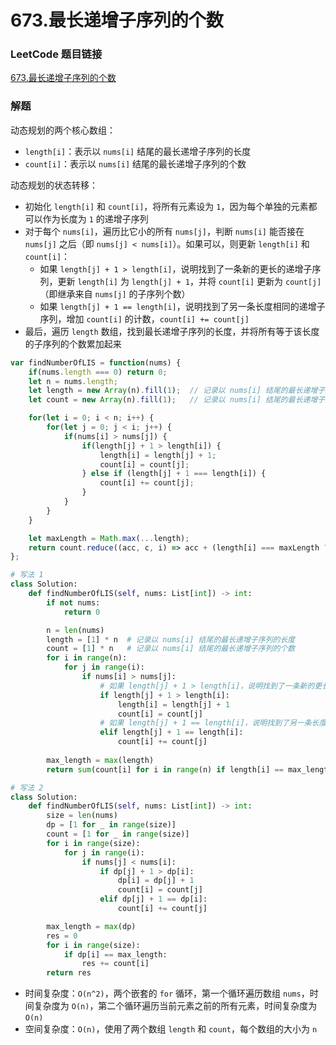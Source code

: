 # 673.最长递增子序列的个数

### LeetCode 题目链接

[673.最长递增子序列的个数](https://leetcode.cn/problems/number-of-longest-increasing-subsequence/)

### 解题

动态规划的两个核心数组：
- `length[i]`：表示以 `nums[i]` 结尾的最长递增子序列的长度
- `count[i]`：表示以 `nums[i]` 结尾的最长递增子序列的个数

动态规划的状态转移：
- 初始化 `length[i]` 和 `count[i]`，将所有元素设为 `1`，因为每个单独的元素都可以作为长度为 `1` 的递增子序列
- 对于每个 `nums[i]`，遍历比它小的所有 `nums[j]`，判断 `nums[i]` 能否接在 `nums[j]` 之后（即 `nums[j] < nums[i]`）。如果可以，则更新 `length[i]` 和 `count[i]`：
  - 如果 `length[j] + 1 > length[i]`，说明找到了一条新的更长的递增子序列，更新 `length[i]` 为 `length[j] + 1`，并将 `count[i]` 更新为 `count[j]`（即继承来自 `nums[j]` 的子序列个数）
  - 如果 `length[j] + 1 == length[i]`，说明找到了另一条长度相同的递增子序列，增加 `count[i]` 的计数，`count[i] += count[j]`
- 最后，遍历 `length` 数组，找到最长递增子序列的长度，并将所有等于该长度的子序列的个数累加起来

```js
var findNumberOfLIS = function(nums) {
    if(nums.length === 0) return 0;
    let n = nums.length;
    let length = new Array(n).fill(1);  // 记录以 nums[i] 结尾的最长递增子序列的长度
    let count = new Array(n).fill(1);   // 记录以 nums[i] 结尾的最长递增子序列的个数

    for(let i = 0; i < n; i++) {
        for(let j = 0; j < i; j++) {
            if(nums[i] > nums[j]) {
                if(length[j] + 1 > length[i]) {
                    length[i] = length[j] + 1;
                    count[i] = count[j];
                } else if (length[j] + 1 === length[i]) {
                    count[i] += count[j];
                }
            }
        }
    }

    let maxLength = Math.max(...length);
    return count.reduce((acc, c, i) => acc + (length[i] === maxLength ? c : 0), 0);
};
```
```python
# 写法 1
class Solution:
    def findNumberOfLIS(self, nums: List[int]) -> int:
        if not nums:
            return 0

        n = len(nums)
        length = [1] * n  # 记录以 nums[i] 结尾的最长递增子序列的长度
        count = [1] * n   # 记录以 nums[i] 结尾的最长递增子序列的个数
        for i in range(n):
            for j in range(i):
                if nums[i] > nums[j]:
                    # 如果 length[j] + 1 > length[i]，说明找到了一条新的更长的递增子序列，更新 length[i] 为 length[j] + 1，并将 count[i] 更新为 count[j]（即继承来自 nums[j] 的子序列个数）
                    if length[j] + 1 > length[i]:
                        length[i] = length[j] + 1
                        count[i] = count[j]
                    # 如果 length[j] + 1 == length[i]，说明找到了另一条长度相同的递增子序列，增加 count[i] 的计数，count[i] += count[j]
                    elif length[j] + 1 == length[i]:
                        count[i] += count[j]
        
        max_length = max(length)
        return sum(count[i] for i in range(n) if length[i] == max_length)

# 写法 2
class Solution:
    def findNumberOfLIS(self, nums: List[int]) -> int:
        size = len(nums)
        dp = [1 for _ in range(size)]
        count = [1 for _ in range(size)]
        for i in range(size):
            for j in range(i):
                if nums[j] < nums[i]:
                    if dp[j] + 1 > dp[i]:
                        dp[i] = dp[j] + 1
                        count[i] = count[j]
                    elif dp[j] + 1 == dp[i]:
                        count[i] += count[j]

        max_length = max(dp)
        res = 0
        for i in range(size):
            if dp[i] == max_length:
                res += count[i]
        return res
```
- 时间复杂度：`O(n^2)`，两个嵌套的 `for` 循环，第一个循环遍历数组 `nums`，时间复杂度为 `O(n)`，第二个循环遍历当前元素之前的所有元素，时间复杂度为 `O(n)`
- 空间复杂度：`O(n)`，使用了两个数组 `length` 和 `count`，每个数组的大小为 `n`

